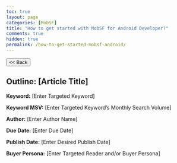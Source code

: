 ```yaml
---
toc: true
layout: page
categories: [MobSF]
title: "How to get started with MobSF for Android Developer?"
comments: true
hidden: true
permalink: /how-to-get-started-mobsf-android/
---
```


<button class="back-button" onclick="window.history.back()"><< Back</button>

## Outline: [Article Title]

**Keyword:** [Enter Targeted Keyword]

**Keyword MSV:** [Enter Targeted Keyword’s Monthly Search Volume]

**Author:** [Enter Author Name]

**Due Date:** [Enter Due Date]

**Publish Date:** [Enter Desired Publish Date]

**Buyer Persona:** [Enter Targeted Reader and/or Buyer Persona]

<br>
